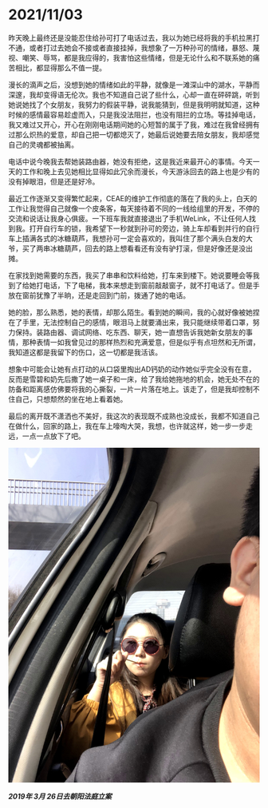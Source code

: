 # 2021/11/03

昨天晚上最终还是没能忍住给孙可打了电话过去，我以为她已经将我的手机拉黑打不通，或者打过去她会不接或者直接挂掉，我想象了一万种孙可的情绪，暴怒、蔑视、嘲笑、辱骂，都是我应得的，我害怕这些情绪，但是无论什么和不联系她的痛苦相比，都显得那么不值一提。

漫长的滴声之后，没想到她的情绪如此的平静，就像是一滩深山中的湖水，平静而深邃，我却变得语无伦次。我也不知道自己说了些什么，心却一直在砰砰跳，听到她说她找了个女朋友，我努力的假装平静，说我能猜到，但是我明明就知道，这种时候的感情最容易趁虚而入，只是我没法阻拦，也没有阻拦的立场。等挂掉电话，我又难过又开心，开心在刚刚电话期间她的心短暂的属于了我，难过在我曾经拥有过那么炽热的爱意，却自己把一切都熄灭了，她最后说她要去陪女朋友，我却感觉自己的灵魂都被抽离。

电话中说今晚我去帮她装路由器，她没有拒绝，这是我近来最开心的事情。今天一天的工作和晚上去见她相比显得如此冗余而漫长，今天游泳回去的路上也是少有的没有掉眼泪，但是还是好冷。

最近工作逐渐又变得繁忙起来，CEAE的维护工作彻底的落在了我的头上，白天的工作让我觉得自己就像一个皮条客，每天接待着不同的一线给组里的开发，不停的交流和说话让我身心俱疲。一下班车我就直接退出了手机WeLink，不让任何人找到我。打开自行车的锁，我希望下一秒就到孙可的旁边，骑上车却看到并行的自行车上插满各式的冰糖葫芦，我想孙可一定会喜欢的，我叫住了那个满头白发的大爷，买了两串冰糖葫芦，回去的路上想看看还有没有驴打滚，但是好像还是没出摊。

在家找到她需要的东西，我买了串串和饮料给她，打车来到楼下。她说要睡会等我到了给她打电话，下了电梯，我本来想走到窗前敲敲窗子，就不打电话了。但是手放在窗前犹豫了半晌，还是走回到门前，拨通了她的电话。

她的脸，那么熟悉，她的表情，却那么陌生。看到她的瞬间，我的心就好像被她捏在了手里，无法控制自己的感情，眼泪马上就要涌出来，我只能继续带着口罩，努力保持。装路由器、调试网络、吃东西、聊天，她一直想告诉我她新女朋友的事情，那种表情一如我曾见过的那样热烈和充满爱意，但是似乎有点坦然和无所谓，我知道这都是我留下的伤口，这一切都是我活该。

想象中可能会让她有点打动的从口袋里掏出AD钙奶的动作她似乎完全没有在意，反而是雪碧和奶先后撒了她一桌子和一床，给了我给她拖地的机会，她无处不在的防备和距离感仿佛要将我的心撕裂，一片一片落在地上。该走了，但是我却控制不住自己，只想颓然的坐在地上看着她。

最后的离开既不潇洒也不美好，我这次的表现既不成熟也没成长，我都不知道自己在做什么，回家的路上，我在车上嚎啕大哭，我想，也许就这样，她一步一步走远，一点一点放下了吧。

![2019年3月26日去朝阳法庭立案.jpg](../images/2019年3月26日去朝阳法庭立案.jpg)

___2019年 3月 26日去朝阳法庭立案___